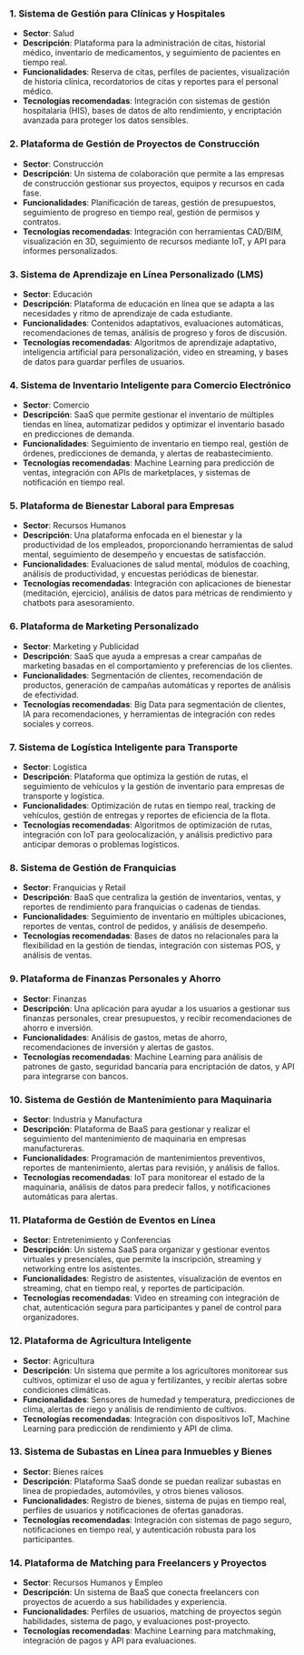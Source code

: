 ### 1. **Sistema de Gestión para Clínicas y Hospitales**
   - **Sector**: Salud
   - **Descripción**: Plataforma para la administración de citas, historial médico, inventario de medicamentos, y seguimiento de pacientes en tiempo real.
   - **Funcionalidades**: Reserva de citas, perfiles de pacientes, visualización de historia clínica, recordatorios de citas y reportes para el personal médico.
   - **Tecnologías recomendadas**: Integración con sistemas de gestión hospitalaria (HIS), bases de datos de alto rendimiento, y encriptación avanzada para proteger los datos sensibles.

### 2. **Plataforma de Gestión de Proyectos de Construcción**
   - **Sector**: Construcción
   - **Descripción**: Un sistema de colaboración que permite a las empresas de construcción gestionar sus proyectos, equipos y recursos en cada fase.
   - **Funcionalidades**: Planificación de tareas, gestión de presupuestos, seguimiento de progreso en tiempo real, gestión de permisos y contratos.
   - **Tecnologías recomendadas**: Integración con herramientas CAD/BIM, visualización en 3D, seguimiento de recursos mediante IoT, y API para informes personalizados.

### 3. **Sistema de Aprendizaje en Línea Personalizado (LMS)**
   - **Sector**: Educación
   - **Descripción**: Plataforma de educación en línea que se adapta a las necesidades y ritmo de aprendizaje de cada estudiante.
   - **Funcionalidades**: Contenidos adaptativos, evaluaciones automáticas, recomendaciones de temas, análisis de progreso y foros de discusión.
   - **Tecnologías recomendadas**: Algoritmos de aprendizaje adaptativo, inteligencia artificial para personalización, video en streaming, y bases de datos para guardar perfiles de usuarios.

### 4. **Sistema de Inventario Inteligente para Comercio Electrónico**
   - **Sector**: Comercio
   - **Descripción**: SaaS que permite gestionar el inventario de múltiples tiendas en línea, automatizar pedidos y optimizar el inventario basado en predicciones de demanda.
   - **Funcionalidades**: Seguimiento de inventario en tiempo real, gestión de órdenes, predicciones de demanda, y alertas de reabastecimiento.
   - **Tecnologías recomendadas**: Machine Learning para predicción de ventas, integración con APIs de marketplaces, y sistemas de notificación en tiempo real.

### 5. **Plataforma de Bienestar Laboral para Empresas**
   - **Sector**: Recursos Humanos
   - **Descripción**: Una plataforma enfocada en el bienestar y la productividad de los empleados, proporcionando herramientas de salud mental, seguimiento de desempeño y encuestas de satisfacción.
   - **Funcionalidades**: Evaluaciones de salud mental, módulos de coaching, análisis de productividad, y encuestas periódicas de bienestar.
   - **Tecnologías recomendadas**: Integración con aplicaciones de bienestar (meditación, ejercicio), análisis de datos para métricas de rendimiento y chatbots para asesoramiento.

### 6. **Plataforma de Marketing Personalizado**
   - **Sector**: Marketing y Publicidad
   - **Descripción**: SaaS que ayuda a empresas a crear campañas de marketing basadas en el comportamiento y preferencias de los clientes.
   - **Funcionalidades**: Segmentación de clientes, recomendación de productos, generación de campañas automáticas y reportes de análisis de efectividad.
   - **Tecnologías recomendadas**: Big Data para segmentación de clientes, IA para recomendaciones, y herramientas de integración con redes sociales y correos.

### 7. **Sistema de Logística Inteligente para Transporte**
   - **Sector**: Logística
   - **Descripción**: Plataforma que optimiza la gestión de rutas, el seguimiento de vehículos y la gestión de inventario para empresas de transporte y logística.
   - **Funcionalidades**: Optimización de rutas en tiempo real, tracking de vehículos, gestión de entregas y reportes de eficiencia de la flota.
   - **Tecnologías recomendadas**: Algoritmos de optimización de rutas, integración con IoT para geolocalización, y análisis predictivo para anticipar demoras o problemas logísticos.

### 8. **Sistema de Gestión de Franquicias**
   - **Sector**: Franquicias y Retail
   - **Descripción**: BaaS que centraliza la gestión de inventarios, ventas, y reportes de rendimiento para franquicias o cadenas de tiendas.
   - **Funcionalidades**: Seguimiento de inventario en múltiples ubicaciones, reportes de ventas, control de pedidos, y análisis de desempeño.
   - **Tecnologías recomendadas**: Bases de datos no relacionales para la flexibilidad en la gestión de tiendas, integración con sistemas POS, y análisis de ventas.

### 9. **Plataforma de Finanzas Personales y Ahorro**
   - **Sector**: Finanzas
   - **Descripción**: Una aplicación para ayudar a los usuarios a gestionar sus finanzas personales, crear presupuestos, y recibir recomendaciones de ahorro e inversión.
   - **Funcionalidades**: Análisis de gastos, metas de ahorro, recomendaciones de inversión y alertas de gastos.
   - **Tecnologías recomendadas**: Machine Learning para análisis de patrones de gasto, seguridad bancaria para encriptación de datos, y API para integrarse con bancos.

### 10. **Sistema de Gestión de Mantenimiento para Maquinaria**
   - **Sector**: Industria y Manufactura
   - **Descripción**: Plataforma de BaaS para gestionar y realizar el seguimiento del mantenimiento de maquinaria en empresas manufactureras.
   - **Funcionalidades**: Programación de mantenimientos preventivos, reportes de mantenimiento, alertas para revisión, y análisis de fallos.
   - **Tecnologías recomendadas**: IoT para monitorear el estado de la maquinaria, análisis de datos para predecir fallos, y notificaciones automáticas para alertas.

### 11. **Plataforma de Gestión de Eventos en Línea**
   - **Sector**: Entretenimiento y Conferencias
   - **Descripción**: Un sistema SaaS para organizar y gestionar eventos virtuales y presenciales, que permite la inscripción, streaming y networking entre los asistentes.
   - **Funcionalidades**: Registro de asistentes, visualización de eventos en streaming, chat en tiempo real, y reportes de participación.
   - **Tecnologías recomendadas**: Video en streaming con integración de chat, autenticación segura para participantes y panel de control para organizadores.

### 12. **Plataforma de Agricultura Inteligente**
   - **Sector**: Agricultura
   - **Descripción**: Un sistema que permite a los agricultores monitorear sus cultivos, optimizar el uso de agua y fertilizantes, y recibir alertas sobre condiciones climáticas.
   - **Funcionalidades**: Sensores de humedad y temperatura, predicciones de clima, alertas de riego y análisis de rendimiento de cultivos.
   - **Tecnologías recomendadas**: Integración con dispositivos IoT, Machine Learning para predicción de rendimiento y API de clima.

### 13. **Sistema de Subastas en Línea para Inmuebles y Bienes**
   - **Sector**: Bienes raíces
   - **Descripción**: Plataforma SaaS donde se puedan realizar subastas en línea de propiedades, automóviles, y otros bienes valiosos.
   - **Funcionalidades**: Registro de bienes, sistema de pujas en tiempo real, perfiles de usuarios y notificaciones de ofertas ganadoras.
   - **Tecnologías recomendadas**: Integración con sistemas de pago seguro, notificaciones en tiempo real, y autenticación robusta para los participantes.

### 14. **Plataforma de Matching para Freelancers y Proyectos**
   - **Sector**: Recursos Humanos y Empleo
   - **Descripción**: Un sistema de BaaS que conecta freelancers con proyectos de acuerdo a sus habilidades y experiencia.
   - **Funcionalidades**: Perfiles de usuarios, matching de proyectos según habilidades, sistema de pago, y evaluaciones post-proyecto.
   - **Tecnologías recomendadas**: Machine Learning para matchmaking, integración de pagos y API para evaluaciones.